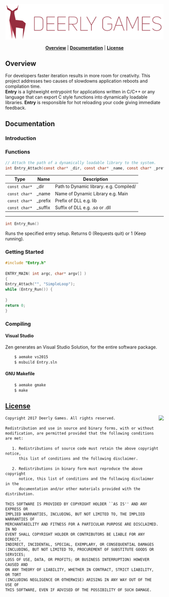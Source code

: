 <p align="center">
<a name="top" href="https://github.com/DeerlyGames/Entry"><img src="deerlygames_logo.png"></a>
</p>

<p align="center">
<b><a href="#overview">Overview</a></b> | <b><a href="#documentation">Documentation</a></b> | <b><a href="#license">License</a></b>
</p>

## Overview
For developers faster iteration results in more room for creativity. This project addresses two causes of slowdowns application reboots and compilation time. <br/> **Entry** is a lightweight entrypoint for applications written in C/C++ or any language that can export C style functions into dynamically loadable libraries. **Entry** is responsible for hot reloading your code giving immediate feedback.<br/>

## Documentation
### Introduction
### Functions
```c
// Attach the path of a dynamically loadable library to the system.
int Entry_Attach(const char* _dir, const char* _name, const char* _prefix, const char* _suffix)
```
| Type   | Name                | Description  |
| ------ | ------------------- | ------------ |
| <code>const char*</code> | _dir | Path to Dynamic library. e.g. Compiled/ |
| <code>const char*</code> | _name | Name of Dynamic Library e.g. Main |
| <code>const char*</code> | _prefix | Prefix of DLL e.g. lib |
| <code>const char*</code> | _suffix | Suffix of DLL e.g. .so or .dll |
___________________________________________________________________________________________________
```c
int Entry_Run()
```
Runs the specified entry setup. Returns 0 (Requests quit) or 1 (Keep running).
### Getting Started
```c
#include "Entry.h"

ENTRY_MAIN( int argc, char* argv[] )
{
Entry_Attach("", "SimpleLoop");
while (Entry_Run()) {

}
return 0;
}
``` 
### Compiling

#### Visual Studio ####
Zen generates an Visual Studio Solution, for the entire software package.

```sh
    $ aemake vs2015
    $ msbuild Entry.sln
```
#### GNU Makefile ####

```sh
    $ aemake gmake 
    $ make
```

## [License](https://github.com/DeerlyGames/Entry/blob/master/LICENSE)

<a href="http://opensource.org/licenses/BSD-2-Clause" target="_blank">
<img align="right" src="http://opensource.org/trademarks/opensource/OSI-Approved-License-100x137.png">
</a>

    Copyright 2017 Deerly Games. All rights reserved.

	Redistribution and use in source and binary forms, with or without
	modification, are permitted provided that the following conditions are met:
	
	   1. Redistributions of source code must retain the above copyright notice,
	      this list of conditions and the following disclaimer.
	
	   2. Redistributions in binary form must reproduce the above copyright
	      notice, this list of conditions and the following disclaimer in the
	      documentation and/or other materials provided with the distribution.
	
	THIS SOFTWARE IS PROVIDED BY COPYRIGHT HOLDER ``AS IS'' AND ANY EXPRESS OR
	IMPLIED WARRANTIES, INCLUDING, BUT NOT LIMITED TO, THE IMPLIED WARRANTIES OF
	MERCHANTABILITY AND FITNESS FOR A PARTICULAR PURPOSE ARE DISCLAIMED. IN NO
	EVENT SHALL COPYRIGHT HOLDER OR CONTRIBUTORS BE LIABLE FOR ANY DIRECT,
	INDIRECT, INCIDENTAL, SPECIAL, EXEMPLARY, OR CONSEQUENTIAL DAMAGES
	(INCLUDING, BUT NOT LIMITED TO, PROCUREMENT OF SUBSTITUTE GOODS OR SERVICES;
	LOSS OF USE, DATA, OR PROFITS; OR BUSINESS INTERRUPTION) HOWEVER CAUSED AND
	ON ANY THEORY OF LIABILITY, WHETHER IN CONTRACT, STRICT LIABILITY, OR TORT
	(INCLUDING NEGLIGENCE OR OTHERWISE) ARISING IN ANY WAY OUT OF THE USE OF
	THIS SOFTWARE, EVEN IF ADVISED OF THE POSSIBILITY OF SUCH DAMAGE.

